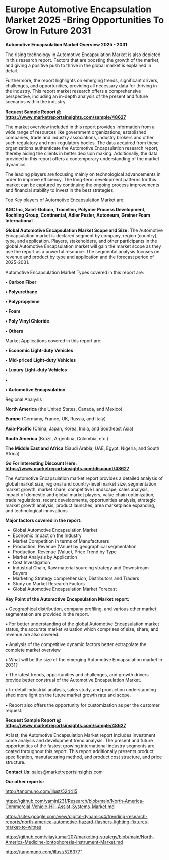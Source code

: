 # Europe Automotive Encapsulation Market 2025 -Bring Opportunities To Grow In Future 2031

<Strong> Automotive Encapsulation Market Overview 2025 - 2031</strong>

The rising technology in Automotive Encapsulation Market is also depicted in this research report. Factors that are boosting the growth of the market, and giving a positive push to thrive in the global market is explained in detail.

Furthermore, the report highlights on emerging trends, significant drivers, challenges, and opportunities, providing all necessary data for thriving in the industry. This report market research offers a comprehensive perspective, including an in-depth analysis of the present and future scenarios within the industry.

<strong>Request Sample Report @ <a href=https://www.marketreportsinsights.com/sample/48627>https://www.marketreportsinsights.com/sample/48627</a></strong>

The market overview included in this report provides information from a wide range of resources like government organizations, established companies, trade and industry associations, industry brokers and other such regulatory and non-regulatory bodies. The data acquired from these organizations authenticate the Automotive Encapsulation research report, thereby aiding the clients in better decision making. Additionally, the data provided in this report offers a contemporary understanding of the market dynamics.

The leading players are focusing mainly on technological advancements in order to improve efficiency. The long-term development patterns for this market can be captured by continuing the ongoing process improvements and financial stability to invest in the best strategies.

Top Key players of Automotive Encapsulation Market are:

<strong>AGC Inc, Saint-Gobain, Trocellen, Polymer Process Development, Rochling Group, Continental, Adler Pezler, Autoneum, Greiner Foam International</strong>

<strong><b>Global Automotive Encapsulation Market Scope and Size:</b></strong>
The Automotive Encapsulation market is declared segment by company, region (country), type, and application. Players, stakeholders, and other participants in the global Automotive Encapsulation market will gain the market scope as they use the report as a powerful resource. The segmental analysis focuses on revenue and product by type and application and the forecast period of 2025-2031.

Automotive Encapsulation Market Types covered in this report are:

<strong>•  Carbon Fiber

•  Polyurethane

•  Polypropylene

•  Foam

•  Poly Vinyl Chloride

•  Others</strong>

Market Applications covered in this report are:

<strong>•  Economic Light-duty Vehicles

•  Mid-priced Light-duty Vehicles

•  Luxury Light-duty Vehicles

•  

•  Automotive Encapsulation</strong> 

Regional Analysis

<strong>North America</strong> (the United States, Canada, and Mexico)

<strong>Europe</strong> (Germany, France, UK, Russia, and Italy)

<strong>Asia-Pacific</strong> (China, Japan, Korea, India, and Southeast Asia)

<strong>South America</strong> (Brazil, Argentina, Colombia, etc.)

<strong>The Middle East and Africa</strong> (Saudi Arabia, UAE, Egypt, Nigeria, and South Africa)

<strong>Go For Interesting Discount Here: <a href=https://www.marketreportsinsights.com/discount/48627>https://www.marketreportsinsights.com/discount/48627</a></strong>

The Automotive Encapsulation market report provides a detailed analysis of global market size, regional and country-level market size, segmentation market growth, market share, competitive Landscape, sales analysis, impact of domestic and global market players, value chain optimization, trade regulations, recent developments, opportunities analysis, strategic market growth analysis, product launches, area marketplace expanding, and technological innovations.

<strong><b>Major factors covered in the report:</b></strong>
<ul>
  <li>Global Automotive Encapsulation Market </li>
  <li>Economic Impact on the Industry</li>
  <li>Market Competition in terms of Manufacturers</li>
  <li>Production, Revenue (Value) by geographical segmentation</li>
  <li>Production, Revenue (Value), Price Trend by Type</li>
  <li>Market Analysis by Application</li>
  <li>Cost Investigation</li>
  <li>Industrial Chain, Raw material sourcing strategy and Downstream Buyers</li>
  <li>Marketing Strategy comprehension, Distributors and Traders</li>
  <li>Study on Market Research Factors</li>
  <li>Global Automotive Encapsulation Market Forecast</li>
</ul>

<strong><b>Key Point of the Automotive Encapsulation Market report:</b></strong>

• Geographical distribution, company profiling, and various other market segmentation are provided in the report.

• For better understanding of the global Automotive Encapsulation market status, the accurate market valuation which comprises of size, share, and revenue are also covered.

• Analysis of the competitive dynamic factors better extrapolate the complete market overview

• What will be the size of the emerging Automotive Encapsulation market in 2031?

• The latest trends, opportunities and challenges, and growth drivers provide better construal of the Automotive Encapsulation Market.

• In-detail industrial analysis, sales study, and production understanding shed more light on the future market growth rate and scope.

• Report also offers the opportunity for customization as per the customer request.

<strong>Request Sample Report @ <a href=https://www.marketreportsinsights.com/sample/48627>https://www.marketreportsinsights.com/sample/48627</a></strong>

At last, the Automotive Encapsulation Market report includes investment come analysis and development trend analysis. The present and future opportunities of the fastest growing international industry segments are coated throughout this report. This report additionally presents product specification, manufacturing method, and product cost structure, and price structure.

<strong>Contact Us:</strong>
sales@marketreportsinsights.com

<strong>Our other reports:</strong>

<a href=http://tanomuno.com/illust/524415>http://tanomuno.com/illust/524415</a>

<a href=https://github.com/yamini231/Research/blob/main/North-America-Commercial-Vehicle-Hill-Assist-Systems-Market.md>https://github.com/yamini231/Research/blob/main/North-America-Commercial-Vehicle-Hill-Assist-Systems-Market.md</a>

<a href=https://sites.google.com/view/digital-dynamics4/trending-research-reports/north-america-automotive-hazard-flashers-lighting-fixtures-market-to-witnes>https://sites.google.com/view/digital-dynamics4/trending-research-reports/north-america-automotive-hazard-flashers-lighting-fixtures-market-to-witnes</a>

<a href=https://github.com/vijaykumar207/marketing-strategy/blob/main/North-America-Medicine-Iontophoresis-Instrument-Market.md>https://github.com/vijaykumar207/marketing-strategy/blob/main/North-America-Medicine-Iontophoresis-Instrument-Market.md</a>

<a href=https://tanomuno.com/illust/526377>https://tanomuno.com/illust/526377</a>"
